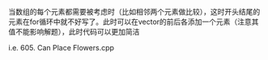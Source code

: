 当数组的每个元素都需要被考虑时（比如相邻两个元素做比较），这时开头结尾的元素在for循环中就不好写了。此时可以在vector的前后各添加一个元素（注意其值不能影响解题），此时代码可以更加简洁

i.e. 605. Can Place Flowers.cpp

